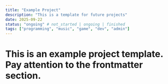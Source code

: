 ```yaml
---
title: "Example Project"
description: "This is a template for future projects"
date: 2025-09-22
status: "ongoing" # not_started | ongoing | finished
tags: ["programming", "music", "game", "dev", "admin"]
---
```


# This is an example project template. Pay attention to the frontmatter section.
